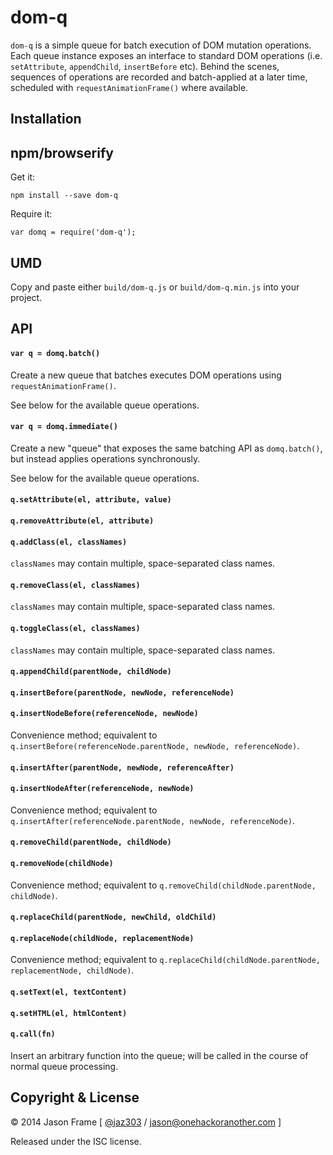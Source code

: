 # dom-q

`dom-q` is a simple queue for batch execution of DOM mutation operations. Each queue instance exposes an interface to standard DOM operations (i.e. `setAttribute`, `appendChild`, `insertBefore` etc). Behind the scenes, sequences of operations are recorded and batch-applied at a later time, scheduled with `requestAnimationFrame()` where available.

## Installation

## npm/browserify

Get it:

    npm install --save dom-q

Require it:

    var domq = require('dom-q');

## UMD

Copy and paste either `build/dom-q.js` or `build/dom-q.min.js` into your project.

## API

#### `var q = domq.batch()`

Create a new queue that batches executes DOM operations using `requestAnimationFrame()`.

See below for the available queue operations.

#### `var q = domq.immediate()`

Create a new "queue" that exposes the same batching API as `domq.batch()`, but instead applies operations synchronously.

See below for the available queue operations.

#### `q.setAttribute(el, attribute, value)`

#### `q.removeAttribute(el, attribute)`

#### `q.addClass(el, classNames)`

`classNames` may contain multiple, space-separated class names.

#### `q.removeClass(el, classNames)`

`classNames` may contain multiple, space-separated class names.

#### `q.toggleClass(el, classNames)`

`classNames` may contain multiple, space-separated class names.

#### `q.appendChild(parentNode, childNode)`

#### `q.insertBefore(parentNode, newNode, referenceNode)`

#### `q.insertNodeBefore(referenceNode, newNode)`

Convenience method; equivalent to `q.insertBefore(referenceNode.parentNode, newNode, referenceNode)`.

#### `q.insertAfter(parentNode, newNode, referenceAfter)`

#### `q.insertNodeAfter(referenceNode, newNode)`

Convenience method; equivalent to `q.insertAfter(referenceNode.parentNode, newNode, referenceNode)`.

#### `q.removeChild(parentNode, childNode)`

#### `q.removeNode(childNode)`

Convenience method; equivalent to `q.removeChild(childNode.parentNode, childNode)`.

#### `q.replaceChild(parentNode, newChild, oldChild)`

#### `q.replaceNode(childNode, replacementNode)`

Convenience method; equivalent to `q.replaceChild(childNode.parentNode, replacementNode, childNode)`.

#### `q.setText(el, textContent)`

#### `q.setHTML(el, htmlContent)`

#### `q.call(fn)`

Insert an arbitrary function into the queue; will be called in the course of normal queue processing.

## Copyright &amp; License

&copy; 2014 Jason Frame [ [@jaz303](http://twitter.com/jaz303) / [jason@onehackoranother.com](mailto:jason@onehackoranother.com) ]

Released under the ISC license.